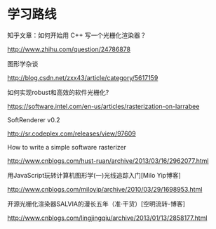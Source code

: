 # 学习路线

知乎文章：如何开始用 C++ 写一个光栅化渲染器？
>
http://www.zhihu.com/question/24786878

图形学杂谈
>
http://blog.csdn.net/zxx43/article/category/5617159

如何实现robust和高效的软件光栅化?
>
https://software.intel.com/en-us/articles/rasterization-on-larrabee

SoftRenderer v0.2
>
http://sr.codeplex.com/releases/view/97609

How to write a simple software rasterizer
>
http://www.cnblogs.com/hust-ruan/archive/2013/03/16/2962077.html


用JavaScript玩转计算机图形学(一)光线追踪入门[Milo Yip博客]
>
http://www.cnblogs.com/miloyip/archive/2010/03/29/1698953.html

开源光栅化渲染器SALVIA的漫长五年（准·干货）[空明流转-博客]
>
http://www.cnblogs.com/lingjingqiu/archive/2013/01/13/2858177.html




